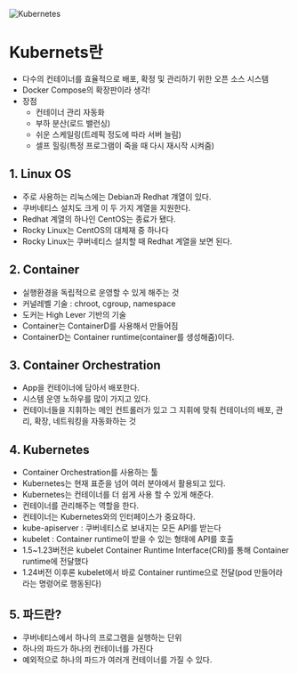 ![Kubernetes](https://github.com/user-attachments/assets/3ec2d35d-184a-480a-878f-1f89f9547880)

# Kubernets란
- 다수의 컨테이너를 효율적으로 배포, 확정 및 관리하기 위한 오픈 소스 시스템
- Docker Compose의 확장판이라 생각!
- 장점
    - 컨테이너 관리 자동화
    - 부하 분산(로드 밸런싱)
    - 쉬운 스케일링(트레픽 정도에 따라 서버 늘림)
    - 셀프 힐링(특정 프로그램이 죽을 때 다시 재시작 시켜줌)

## 1. Linux OS
 - 주로 사용하는 리눅스에는 Debian과 Redhat 걔열이 있다.
 - 쿠버네티스 설치도 크게 이 두 가지 계열을 지원한다.
 - Redhat 계열의 하나인 CentOS는 종료가 됐다.
 - Rocky Linux는 CentOS의 대체재 중 하나다
 - Rocky Linux는 쿠버네티스 설치할 때 Redhat 계열을 보면 된다.

## 2. Container
 - 실행환경을 독립적으로 운영할 수 있게 해주는 것
 - 커널레벨 기술 : chroot, cgroup, namespace
 - 도커는 High Lever 기반의 기술
 - Container는 ContainerD를 사용해서 만들어짐
 - ContainerD는 Container runtime(container를 생성해줌)이다.

## 3. Container Orchestration
 - App을 컨테이너에 담아서 배포한다.
 - 시스템 운영 노하우를 많이 가지고 있다.
 - 컨테이너들을 지휘하는 메인 컨트롤러가 있고 그 지휘에 맞춰 컨테이너의 배포, 관리, 확장, 네트워킹을 자동화하는 것

## 4. Kubernetes
 - Container Orchestration를 사용하는 툴
 - Kubernetes는 현재 표준을 넘어 여러 분야에서 활용되고 있다.
 - Kubernetes는 컨테이너를 더 쉽게 사용 할 수 있게 해준다.
 - 컨테이너를 관리해주는 역할을 한다.
 - 컨테이너는 Kubernetes와의 인터페이스가 중요하다.
 - kube-apiserver : 쿠버네티스로 보내지는 모든 API를 받는다
 - kubelet : Container runtime이 받을 수 있는 형태에 API를 호출
 - 1.5~1.23버전은 kubelet Container Runtime Interface(CRI)를 통해 Container runtime에 전달했다
 - 1.24버전 이후론 kubelet에서 바로 Container runtime으로 전달(pod 만들어라 라는 명령어로 행동된다)

## 5. 파드란?
 - 쿠버네티스에서 하나의 프로그램을 실행하는 단위
 - 하나의 파드가 하나의 컨테이너를 가진다
 - 예외적으로 하나의 파드가 여러개 컨테이너를 가질 수 있다.

 